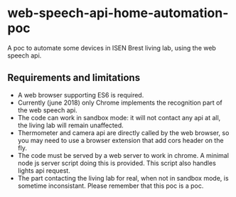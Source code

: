 # web-speech-api-home-automation-poc
A poc to automate some devices in ISEN Brest living lab, using the web speech api.

## Requirements and limitations
* A web browser supporting ES6 is required.
* Currently (june 2018) only Chrome implements the recognition part of the web speech api.
* The code can work in sandbox mode: it will not contact any api at all, the living lab will remain unaffected.
* Thermometer and camera api are directly called by the web browser, so you may need to use a browser extension that add cors header on the fly.
* The code must be served by a web server to work in chrome. A minimal node js server script doing this is provided. This script also handles lights api request.
* The part contacting the living lab for real, when not in sandbox mode, is sometime inconsistant. Please remember that this poc is a poc.
